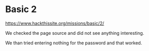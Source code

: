 # Basic 2


https://www.hackthissite.org/missions/basic/2/


We checked the page source and did not see anything interesting.

We than tried entering nothing for the password and that worked.
